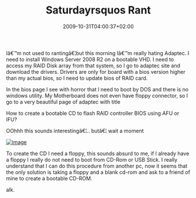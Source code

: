 ﻿---
title: "Saturdayrsquos Rant"
description: ""
date: 2009-10-31T04:00:37+02:00
draft: false
tags: [General]
categories: [General]
---
Iâ€™m not used to rantingâ€¦but this morning Iâ€™m really hating Adaptec. I need to install Windows Server 2008 R2 on a bootable VHD. I need to access my RAID Disk array from that system, so I go to adaptec site and download the drivers. Drivers are only for board with a bios version higher than my actual bios, so I need to update bios of RAID card.

In the bios page I see with horror that I need to boot by DOS and there is no windows utility. My Motherboard does not even have floppy connector, so I go to a very beautiful page of adaptec with title

How to create a bootable CD to flash RAID controller BIOS using AFU or IFU?

OOhhh this sounds interestingâ€¦.. butâ€¦ wait a moment

[![image](http://www.codewrecks.com/blog/wp-content/uploads/2009/10/image_thumb3.png "image")](http://www.codewrecks.com/blog/wp-content/uploads/2009/10/image34.png)

To create the CD I need a floppy, this sounds absurd to me, if I already have a floppy I really do not need to boot from CD-Rom or USB Stick. I really understand that I can do this procedure from another pc, now it seems that the only solution is taking a floppy and a blank cd-rom and ask to a friend of mine to create a bootable CD-ROM.

alk.
